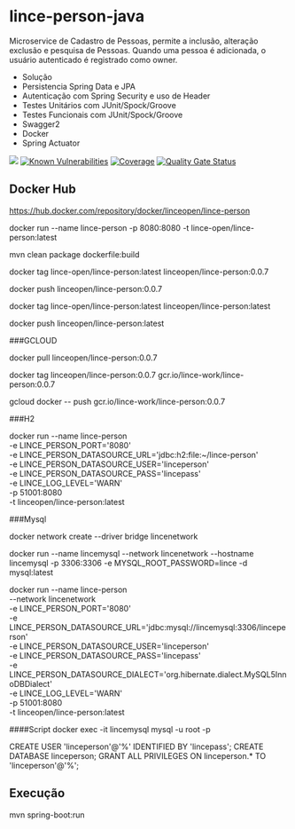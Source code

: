# lince-person-java
Microservice de Cadastro de Pessoas, permite a inclusão, alteração exclusão e pesquisa de Pessoas.
Quando uma pessoa é adicionada, o usuário autenticado é registrado como owner.

* Solução
* Persistencia Spring Data e JPA
* Autenticação com Spring Security e uso de Header
* Testes Unitários com JUnit/Spock/Groove
* Testes Funcionais com JUnit/Spock/Groove
* Swagger2
* Docker
* Spring Actuator

![](https://github.com/lince-open/lince-person-java/workflows/Java%20CI/badge.svg)
[![Known Vulnerabilities](https://snyk.io/test/github/lince-open/lince-person-java/badge.svg)](https://snyk.io/test/github/pedrozatta/lince-person-java)
[![Coverage](https://sonarcloud.io/api/project_badges/measure?project=lince-open_lince-person-java&metric=coverage)](https://sonarcloud.io/dashboard?id=lince-open_lince-person-java)
[![Quality Gate Status](https://sonarcloud.io/api/project_badges/measure?project=lince-open_lince-person-java&metric=alert_status)](https://sonarcloud.io/dashboard?id=lince-open_lince-person-java)

## Docker Hub

https://hub.docker.com/repository/docker/linceopen/lince-person

docker run  --name lince-person -p 8080:8080 -t lince-open/lince-person:latest

mvn clean package dockerfile:build

docker tag lince-open/lince-person:latest linceopen/lince-person:0.0.7

docker push linceopen/lince-person:0.0.7

docker tag lince-open/lince-person:latest linceopen/lince-person:latest

docker push linceopen/lince-person:latest

###GCLOUD

docker pull linceopen/lince-person:0.0.7

docker tag linceopen/lince-person:0.0.7 gcr.io/lince-work/lince-person:0.0.7

gcloud docker -- push gcr.io/lince-work/lince-person:0.0.7

###H2

docker run --name lince-person \
-e LINCE_PERSON_PORT='8080' \
-e LINCE_PERSON_DATASOURCE_URL='jdbc:h2:file:~/lince-person' \
-e LINCE_PERSON_DATASOURCE_USER='linceperson' \
-e LINCE_PERSON_DATASOURCE_PASS='lincepass' \
-e LINCE_LOG_LEVEL='WARN' \
-p 51001:8080 \
-t linceopen/lince-person:latest

###Mysql

docker network create --driver bridge lincenetwork
 
docker run --name lincemysql --network lincenetwork --hostname lincemysql -p 3306:3306 -e MYSQL_ROOT_PASSWORD=lince -d mysql:latest

docker run --name lince-person \
--network lincenetwork \
-e LINCE_PERSON_PORT='8080' \
-e LINCE_PERSON_DATASOURCE_URL='jdbc:mysql://lincemysql:3306/linceperson' \
-e LINCE_PERSON_DATASOURCE_USER='linceperson' \
-e LINCE_PERSON_DATASOURCE_PASS='lincepass' \
-e LINCE_PERSON_DATASOURCE_DIALECT='org.hibernate.dialect.MySQL5InnoDBDialect' \
-e LINCE_LOG_LEVEL='WARN' \
-p 51001:8080 \
-t linceopen/lince-person:latest


####Script
docker exec -it lincemysql mysql -u root -p
 
CREATE USER 'linceperson'@'%' IDENTIFIED BY 'lincepass';
CREATE DATABASE linceperson;
GRANT ALL PRIVILEGES ON linceperson.* TO 'linceperson'@'%';

## Execução
mvn spring-boot:run

